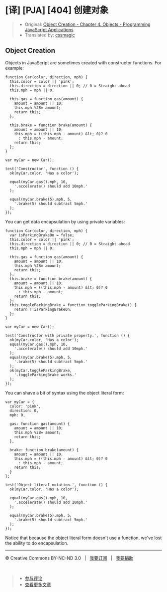# [译] [PJA] [404] 创建对象

> * Original: [Object Creation - Chapter 4. Objects - Programming JavaScript Applications](http://chimera.labs.oreilly.com/books/1234000000262/ch04.html#object_creation_id1)
> * Translated by: [cssmagic](https://github.com/cssmagic)

## Object Creation

Objects in JavaScript are sometimes created with constructor functions. For example:

    function Car(color, direction, mph) {
      this.color = color || 'pink';
      this.direction = direction || 0; // 0 = Straight ahead
      this.mph = mph || 0;

      this.gas = function gas(amount) {
        amount = amount || 10;
        this.mph %2B= amount;
        return this;
      };

      this.brake = function brake(amount) {
        amount = amount || 10;
        this.mph = ((this.mph - amount) &lt; 0)? 0
          : this.mph - amount;
        return this;
      };
    }

    var myCar = new Car();

    test('Constructor', function () {
      ok(myCar.color, 'Has a color');

      equal(myCar.gas().mph, 10,
        '.accelerate() should add 10mph.'
      );

      equal(myCar.brake(5).mph, 5,
        '.brake(5) should subtract 5mph.'
      );
    });

You can get data encapsulation by using private variables:

    function Car(color, direction, mph) {
      var isParkingBrakeOn = false;
      this.color = color || 'pink';
      this.direction = direction || 0; // 0 = Straight ahead
      this.mph = mph || 0;

      this.gas = function gas(amount) {
        amount = amount || 10;
        this.mph %2B= amount;
        return this;
      };
      this.brake = function brake(amount) {
        amount = amount || 10;
        this.mph = ((this.mph - amount) &lt; 0)? 0
          : this.mph - amount;
        return this;
      };
      this.toggleParkingBrake = function toggleParkingBrake() {
        return !!isParkingBrakeOn;
      };
    }

    var myCar = new Car();

    test('Constructor with private property.', function () {
      ok(myCar.color, 'Has a color');
      equal(myCar.gas().mph, 10,
        '.accelerate() should add 10mph.'
      );
      equal(myCar.brake(5).mph, 5,
        '.brake(5) should subtract 5mph.'
      );
      ok(myCar.toggleParkingBrake,
        '.toggleParkingBrake works.'
      );
    });

You can shave a bit of syntax using the object literal form:

    var myCar = {
      color: 'pink',
      direction: 0,
      mph: 0,

      gas: function gas(amount) {
        amount = amount || 10;
        this.mph %2B= amount;
        return this;
      },

      brake: function brake(amount) {
        amount = amount || 10;
        this.mph = ((this.mph - amount) &lt; 0)? 0
          : this.mph - amount;
        return this;
      }
    };

    test('Object literal notation.', function () {
      ok(myCar.color, 'Has a color');

      equal(myCar.gas().mph, 10,
        '.accelerate() should add 10mph.'
      );

      equal(myCar.brake(5).mph, 5,
        '.brake(5) should subtract 5mph.'
      );
    });

Notice that because the object literal form doesn't use a function, we've lost the ability to do encapsulation.

***

&copy; Creative Commons BY-NC-ND 3.0 &nbsp; | &nbsp; [我要订阅](http://www.cssmagic.net/blog/subscribe) &nbsp; | &nbsp; [我要捐助](http://www.cssmagic.net/blog/donate)

&nbsp;
> * [参与评论](https://github.com/cssmagic/blog/issues/XXXXXXXXXX)
> * [查看更多文章](https://github.com/cssmagic/blog/issues?state=open)
